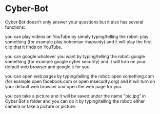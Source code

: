 # Cyber-Bot

Cyber Bot doesn't only answer your questions but it also has several functions:

you can play videos on YouTube by simply typing/telling the robot: play something (for example play bohemian rhapsody) and it will play the first clip that it finds on YouTube.

you can google whatever you want by typing/telling the robot: google something (for example google cyber security) and it will turn on your default web browser and google it for you.

you can open web pages by typing/telling the robot: open something.com (for example open facebook.com or open msecurity.org) and it will turn on your default web browser and open the web page for you.

you can take a picture and it will be saved under the name "pic.jpg" in Cyber Bot's folder and you can do it by typing/telling the robot: either camera or take a picture or picture.
